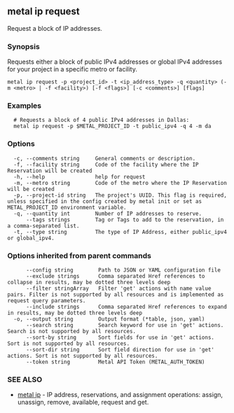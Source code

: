 ## metal ip request

Request a block of IP addresses.

### Synopsis

Requests either a block of public IPv4 addresses or global IPv4 addresses for your project in a specific metro or facility.

```
metal ip request -p <project_id> -t <ip_address_type> -q <quantity> (-m <metro> | -f <facility>) [-f <flags>] [-c <comments>] [flags]
```

### Examples

```
  # Requests a block of 4 public IPv4 addresses in Dallas:
  metal ip request -p $METAL_PROJECT_ID -t public_ipv4 -q 4 -m da
```

### Options

```
  -c, --comments string     General comments or description.
  -f, --facility string     Code of the facility where the IP Reservation will be created
  -h, --help                help for request
  -m, --metro string        Code of the metro where the IP Reservation will be created
  -p, --project-id string   The project's UUID. This flag is required, unless specified in the config created by metal init or set as METAL_PROJECT_ID environment variable.
  -q, --quantity int        Number of IP addresses to reserve.
      --tags strings        Tag or Tags to add to the reservation, in a comma-separated list.
  -t, --type string         The type of IP Address, either public_ipv4 or global_ipv4.
```

### Options inherited from parent commands

```
      --config string        Path to JSON or YAML configuration file
      --exclude strings      Comma separated Href references to collapse in results, may be dotted three levels deep
      --filter stringArray   Filter 'get' actions with name value pairs. Filter is not supported by all resources and is implemented as request query parameters.
      --include strings      Comma separated Href references to expand in results, may be dotted three levels deep
  -o, --output string        Output format (*table, json, yaml)
      --search string        Search keyword for use in 'get' actions. Search is not supported by all resources.
      --sort-by string       Sort fields for use in 'get' actions. Sort is not supported by all resources.
      --sort-dir string      Sort field direction for use in 'get' actions. Sort is not supported by all resources.
      --token string         Metal API Token (METAL_AUTH_TOKEN)
```

### SEE ALSO

* [metal ip](metal_ip.md)	 - IP address, reservations, and assignment operations: assign, unassign, remove, available, request and get.

